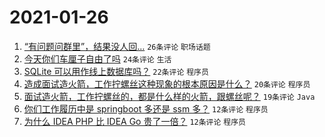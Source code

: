 # 2021-01-26

1. [“有问题问群里”，结果没人回…](https://www.v2ex.com/t/748364) `26条评论` `职场话题`
1. [今天你们车厘子自由了吗](https://www.v2ex.com/t/748365) `24条评论` `生活`
1. [SQLite 可以用作线上数据库吗？](https://www.v2ex.com/t/748360) `22条评论` `程序员`
1. [造成面试造火箭，工作拧螺丝这种现象的根本原因是什么？](https://www.v2ex.com/t/748372) `20条评论` `程序员`
1. [面试造火箭，工作拧螺丝的，都是什么样的火箭，跟螺丝呢？](https://www.v2ex.com/t/748363) `19条评论` `Java`
1. [你们工作履历中是 springboot 多还是 ssm 多？](https://www.v2ex.com/t/748369) `12条评论` `程序员`
1. [为什么 IDEA PHP 比 IDEA Go 贵了一倍？](https://www.v2ex.com/t/748368) `12条评论` `程序员`
